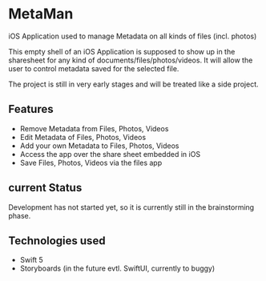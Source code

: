# MetaMan
iOS Application used to manage Metadata on all kinds of files (incl. photos)

This empty shell of an iOS Application is supposed to show up in the sharesheet for any kind of documents/files/photos/videos.
It will allow the user to control metadata saved for the selected file. 

The project is still in very early stages and will be treated like a side project.

## Features
- Remove Metadata from Files, Photos, Videos
- Edit Metadata of Files, Photos, Videos
- Add your own Metadata to Files, Photos, Videos
- Access the app over the share sheet embedded in iOS
- Save Files, Photos, Videos via the files app

## current Status
Development has not started yet, so it is currently still in the brainstorming phase.

## Technologies used
- Swift 5
- Storyboards (in the future evtl. SwiftUI, currently to buggy)
